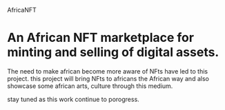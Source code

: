 AfricaNFT


An African NFT marketplace for minting and selling of digital assets.
=======
The need to make african become more aware of NFts have led to this project.
this project will bring NFts to africans the African way and also showcase some african arts, culture through this medium.

stay tuned as this work continue to porogress.
